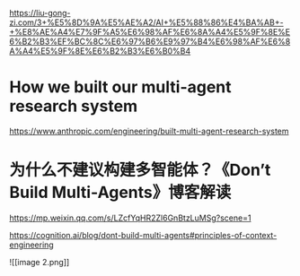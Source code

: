 https://liu-gong-zi.com/3+%E5%8D%9A%E5%AE%A2/AI+%E5%88%86%E4%BA%AB+-+%E8%AE%A4%E7%9F%A5%E6%98%AF%E6%8A%A4%E5%9F%8E%E6%B2%B3%EF%BC%8C%E6%97%B6%E9%97%B4%E6%98%AF%E6%8A%A4%E5%9F%8E%E6%B2%B3%E6%B0%B4


# How we built our multi-agent research system
https://www.anthropic.com/engineering/built-multi-agent-research-system

# 为什么不建议构建多智能体？《Don’t Build Multi-Agents》博客解读
https://mp.weixin.qq.com/s/LZcfYqHR2Zl6GnBtzLuMSg?scene=1

https://cognition.ai/blog/dont-build-multi-agents#principles-of-context-engineering

![[image 2.png]]